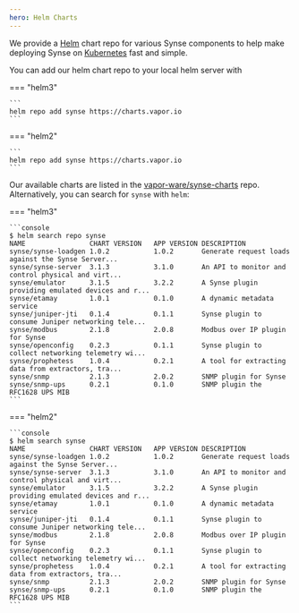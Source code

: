 ```yaml
---
hero: Helm Charts
---
```


We provide a [Helm](https://helm.sh/) chart repo for various Synse components to help make
deploying Synse on [Kubernetes](https://kubernetes.io/) fast and simple.

You can add our helm chart repo to your local helm server with

=== "helm3"

    ```
    helm repo add synse https://charts.vapor.io
    ```
    
=== "helm2"

    ```
    helm repo add synse https://charts.vapor.io
    ```


Our available charts are listed in the [vapor-ware/synse-charts](https://charts.vapor.io) repo.
Alternatively, you can search for `synse` with `helm`:

=== "helm3"

    ```console
    $ helm search repo synse
    NAME               	CHART VERSION	APP VERSION	DESCRIPTION                                       
    synse/synse-loadgen	1.0.2        	1.0.2      	Generate request loads against the Synse Server...
    synse/synse-server 	3.1.3        	3.1.0      	An API to monitor and control physical and virt...
    synse/emulator     	3.1.5        	3.2.2      	A Synse plugin providing emulated devices and r...
    synse/etamay       	1.0.1        	0.1.0      	A dynamic metadata service                        
    synse/juniper-jti  	0.1.4        	0.1.1      	Synse plugin to consume Juniper networking tele...
    synse/modbus       	2.1.8        	2.0.8      	Modbus over IP plugin for Synse                   
    synse/openconfig   	0.2.3        	0.1.1      	Synse plugin to collect networking telemetry wi...
    synse/prophetess   	1.0.4        	0.2.1      	A tool for extracting data from extractors, tra...
    synse/snmp         	2.1.3        	2.0.2      	SNMP plugin for Synse                             
    synse/snmp-ups     	0.2.1        	0.1.0      	SNMP plugin the RFC1628 UPS MIB                   
    ```

=== "helm2"

    ```console
    $ helm search synse
    NAME               	CHART VERSION	APP VERSION	DESCRIPTION                                                 
    synse/synse-loadgen	1.0.2        	1.0.2      	Generate request loads against the Synse Server...
    synse/synse-server 	3.1.3        	3.1.0      	An API to monitor and control physical and virt...
    synse/emulator     	3.1.5        	3.2.2      	A Synse plugin providing emulated devices and r...
    synse/etamay       	1.0.1        	0.1.0      	A dynamic metadata service                        
    synse/juniper-jti  	0.1.4        	0.1.1      	Synse plugin to consume Juniper networking tele...
    synse/modbus       	2.1.8        	2.0.8      	Modbus over IP plugin for Synse                   
    synse/openconfig   	0.2.3        	0.1.1      	Synse plugin to collect networking telemetry wi...
    synse/prophetess   	1.0.4        	0.2.1      	A tool for extracting data from extractors, tra...
    synse/snmp         	2.1.3        	2.0.2      	SNMP plugin for Synse                             
    synse/snmp-ups     	0.2.1        	0.1.0      	SNMP plugin the RFC1628 UPS MIB                                       
    ```